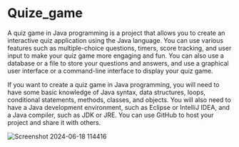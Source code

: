 # Quize_game
A quiz game in Java programming is a project that allows you to create an interactive quiz application using the Java language. You can use various features such as multiple-choice questions, timers, score tracking, and user input to make your quiz game more engaging and fun.
You can also use a database or a file to store your questions and answers, and use a graphical user interface or a command-line interface to display your quiz game.

If you want to create a quiz game in Java programming, you will need to have some basic knowledge of Java syntax, data structures, loops, conditional statements, methods, classes, and objects. You will also need to have a Java development environment, such as Eclipse or IntelliJ IDEA, and a Java compiler, such as JDK or JRE. You can use GitHub to host your project and share it with others.

![Screenshot 2024-06-18 114416](https://github.com/prashant42-coder/Quize_game/assets/122604273/a20085b1-1e76-45f3-963e-bbe3f79dbea6)
